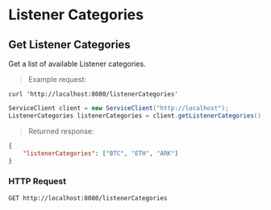 # Listener Categories

## Get Listener Categories
 
Get a list of available Listener categories.

> Example request:

```shell
curl 'http://localhost:8080/listenerCategories'
```

```java
ServiceClient client = new ServiceClient("http://localhost");
ListenerCategories listenerCategories = client.getListenerCategories();
```

> Returned response:

```json
{
	"listenerCategories": ["BTC", "ETH", "ARK"]
}
```

### HTTP Request

`GET http://localhost:8080/listenerCategories`
